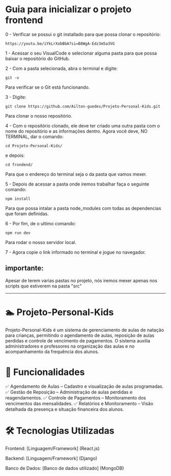 # Guia para inicializar o projeto frontend

0 - Verificar se possui o git installado para que possa clonar o repositório:
```
https://youtu.be/iYkLrXobBbA?si=B8WgA-Edz3m5a3VG
```

1 - Acessar o seu VisualCode e selecionar alguma pasta para que possa baixar o repositório do GitHub.

2 - Com a pasta selecionada, abra o terminal e digite:
```
git -v
```
Para verificar se o Git está funcionando.

3 - Digite:
```
git clone https://github.com/Ailton-guedes/Projeto-Personal-Kids.git
```
Para clonar o nosso repositório.

4 - Com o repositório clonado, ele deve ter criado uma outra pasta com o nome do repositório e as informações dentro. Agora você deve, NO TERMINAL, dar o comando:
```
cd Projeto-Personal-Kids/
```
e depois:
```
cd frondend/
```
Para que o endereço do terminal seja o da pasta que vamos mexer.

5 - Depois de acessar a pasta onde iremos trabalhar faça o seguinte comando:
```
npm install
```
Para que possa intalar a pasta node_modules com todas as dependencias que foram definidas.

6 - Por fim, de o ultimo comando:
```
npm run dev
```
Para rodar o nosso servidor local.

7 - Agora copie o link informado no terminal e jogue no navegador.


## importante:
Apesar de terem varias pastas no projeto, nós iremos mexer apenas nos scripts que estiverem na pasta "src"

---

# 🏊 Projeto-Personal-Kids
Projeto-Personal-Kids é um sistema de gerenciamento de aulas de natação para crianças, permitindo o agendamento de aulas, reposição de aulas perdidas e controle de vencimento de pagamentos. O sistema auxilia administradores e professores na organização das aulas e no acompanhamento da frequência dos alunos.

# 🚀 Funcionalidades
✅ Agendamento de Aulas – Cadastro e visualização de aulas programadas.
✅ Gestão de Reposição – Administração de aulas perdidas e reagendamentos.
✅ Controle de Pagamentos – Monitoramento dos vencimentos das mensalidades.
✅ Relatórios e Monitoramento – Visão detalhada da presença e situação financeira dos alunos.

# 🛠️ Tecnologias Utilizadas
Frontend: [Linguagem/Framework] (React.js)

Backend: [Linguagem/Framework] (Django)

Banco de Dados: [Banco de dados utilizado] (MongoDB)
